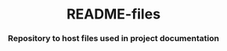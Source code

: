 <h1 align="center">README-files</h1>
<h3 align="center">Repository to host files used in project documentation</h3>

